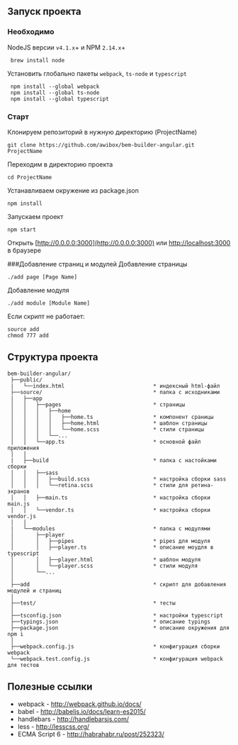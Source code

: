 ## Запуск проекта
### Необходимо
NodeJS версии `v4.1.x`+ и NPM `2.14.x`+
```
 brew install node
```
Установить глобально пакеты `webpack`, `ts-node` и  `typescript`
```
 npm install --global webpack
 npm install --global ts-node
 npm install --global typescript
```

### Старт
Клонируем репозиторий в нужную директорию (ProjectName)
```
git clone https://github.com/awibox/bem-builder-angular.git ProjectName
```
Переходим в директорию проекта
```
cd ProjectName
```
Устанавливаем окружение из package.json
```
npm install
```
Запускаем проект
```
npm start
```
Открыть [http://0.0.0.0:3000](http://0.0.0.0:3000) или [http://localhost:3000](http://localhost:3000) в браузере

###Добавление страниц и модулей
Добавление страницы
```
./add page [Page Name]
```
Добавление модуля
```
./add module [Module Name]
```
Если скрипт не работает:
```
source add
chmod 777 add
```

## Структура проекта

```
bem-builder-angular/
 ├──public/ 
 |   └──index.html                            * индексный html-файл
 ├──source/                                   * папка с исходниками         
 |   ├──app
 │   │   ├──pages                             * страницы 
 │   │   │   ├──home
 │   │   │   │   ├──home.ts                   * компонент сраницы
 │   │   │   │   ├──home.html                 * шаблон страницы
 │   │   │   │   └──home.scss                 * стили страницы
 │   │   │   └──...
 │   │   └──app.ts                            * основной файл приложения
 │   │
 |   ├──build                                 * папка с настойками сборки
 │   │   ├──sass  
 │   │   │   ├──build.scss                    * настройка сборки sass
 │   │   │   └──retina.scss                   * стили для ретина-экранов
 │   │   ├──main.ts                           * настройка сборки main.js
 │   │   └──vendor.ts                         * настройка сборки vendor.js
 │   │
 |   └──modules                               * папка с модулями
 │       ├──player
 │       │   ├──pipes                         * pipes для модуля
 │       │   ├──player.ts                     * описание моудля в typescript
 │       │   ├──player.html                   * шаблон модуля
 │       │   └──player.scss                   * стили модуля
 │       └──...
 │
 ├──add                                       * cкрипт для добавления модулей и страниц
 │
 ├──test/                                     * тесты
 │
 ├──tsconfig.json                             * настройки typescript
 ├──typings.json                              * описание typings
 ├──package.json                              * описание окружения для npm i
 │
 ├──webpack.config.js                         * конфигурация сборки webpack
 └──webpack.test.config.js                    * конфигурация webpack для тестов
```

## Полезные ссылки
+ webpack - http://webpack.github.io/docs/
+ babel - http://babeljs.io/docs/learn-es2015/
+ handlebars - http://handlebarsjs.com/
+ less - http://lesscss.org/
+ ECMA Script 6 - http://habrahabr.ru/post/252323/
